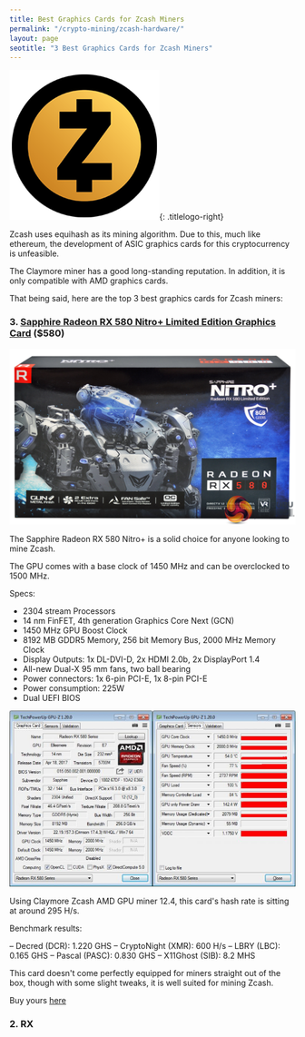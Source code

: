 ```yaml
---
title: Best Graphics Cards for Zcash Miners   
permalink: "/crypto-mining/zcash-hardware/"
layout: page
seotitle: "3 Best Graphics Cards for Zcash Miners" 
---
```


![ZCASH](/img/cryptocurrency/zcash.png "ZCASH"){: .titlelogo-right}

Zcash uses equihash as its mining algorithm. Due to this, much like ethereum, the development of ASIC graphics cards for this cryptocurrency is unfeasible. 

The Claymore miner has a good long-standing reputation. In addition, it is only compatible with AMD graphics cards. 

That being said, here are the top 3 best graphics cards for Zcash miners: 

### 3. [Sapphire Radeon RX 580 Nitro+ Limited Edition Graphics Card](https://www.amazon.com/gp/product/B06ZZGXTTK/ref=as_li_tl?ie=UTF8&camp=1789&creative=9325&creativeASIN=B06ZZGXTTK&linkCode=as2&tag=cryptocurrency06-20&linkId=010da69d2fcbb9314f7c9e4e0df9a94f) ($580)

![RX 580](/img/cryptocurrency/gpu/rx-580-nitro.jpg "RX 580 NITRO")

The Sapphire Radeon RX 580 Nitro+ is a solid choice for anyone looking to mine Zcash. 

The GPU comes with a base clock of 1450 MHz and can be overclocked to 1500 MHz. 

Specs: 

* 2304 stream Processors
* 14 nm FinFET, 4th generation Graphics Core Next (GCN)
* 1450 MHz GPU Boost Clock
* 8192 MB GDDR5 Memory, 256 bit Memory Bus, 2000 MHz Memory Clock
* Display Outputs: 1x DL-DVI-D, 2x HDMI 2.0b, 2x DisplayPort 1.4
* All-new Dual-X 95 mm fans, two ball bearing
* Power connectors: 1x 6-pin PCI-E, 1x 8-pin PCI-E
* Power consumption: 225W
* Dual UEFI BIOS

![RX 580 Specs](/img/cryptocurrency/gpu/rx-580-nitro-specs.jpg "RX 580 SPECS")

Using Claymore Zcash AMD GPU miner 12.4, this card's hash rate is sitting at around 295 H/s. 

Benchmark results: 

– Decred (DCR): 1.220 GHS
– CryptoNight (XMR): 600 H/s
– LBRY (LBC): 0.165 GHS
– Pascal (PASC): 0.830 GHS
– X11Ghost (SIB): 8.2 MHS

This card doesn't come perfectly equipped for miners straight out of the box, though with some slight tweaks, it is well suited for mining Zcash. 

Buy yours [here](https://www.amazon.com/gp/product/B06ZZGXTTK/ref=as_li_tl?ie=UTF8&camp=1789&creative=9325&creativeASIN=B06ZZGXTTK&linkCode=as2&tag=cryptocurrency06-20&linkId=010da69d2fcbb9314f7c9e4e0df9a94f)

### 2. RX

